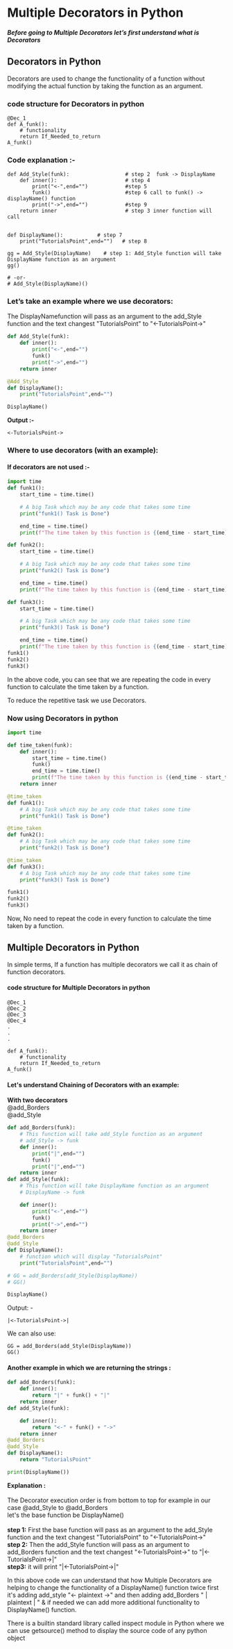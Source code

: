 # Multiple Decorators in Python

##### Before going to Multiple Decorators let’s first understand what is Decorators

## Decorators in Python

Decorators are used to change the functionality of a function without modifying the actual function by taking the function as an argument.
### code structure for Decorators in python

```
@Dec_1
def A_funk():
    # functionality
    return If_Needed_to_return
A_funk()
```

### Code explanation :-
```
def Add_Style(funk):                  # step 2  funk -> DisplayName
    def inner():                      # step 4
        print("<-",end="")            #step 5
        funk()                        #step 6 call to funk() -> displayName() function
        print("->",end="")            #step 9
    return inner                      # step 3 inner function will call


def DisplayName():           # step 7
    print("TutorialsPoint",end="")   # step 8

gg = Add_Style(DisplayName)    # step 1: Add_Style function will take DisplayName function as an argument
gg() 

# -or- 
# Add_Style(DisplayName)()

```
### Let’s take an example where we use decorators:
The DisplayNamefunction will pass as an argument to the add_Style function and the text changest "TutorialsPoint" to "<-TutorialsPoint->"
```python
def Add_Style(funk):
    def inner():
        print("<-",end="")
        funk()
        print("->",end="")
    return inner

@Add_Style
def DisplayName():
    print("TutorialsPoint",end="")

DisplayName()
```

**Output :-**
```
<-TutorialsPoint->
```

### Where to use decorators (with an example):
#### If decorators are not used :-
```python
import time
def funk1():
    start_time = time.time()

    # A big Task which may be any code that takes some time
    print("funk1() Task is Done")

    end_time = time.time()
    print(f"The time taken by this function is {(end_time - start_time) * 1000} Milli Second")

def funk2():
    start_time = time.time()

    # A big Task which may be any code that takes some time
    print("funk2() Task is Done")

    end_time = time.time()
    print(f"The time taken by this function is {(end_time - start_time) * 1000} Milli Second")

def funk3():
    start_time = time.time()

    # A big Task which may be any code that takes some time
    print("funk3() Task is Done")

    end_time = time.time()
    print(f"The time taken by this function is {(end_time - start_time) * 1000} Milli Second")
funk1()
funk2()
funk3()
```

In the above code, you can see that we are repeating the code in every function to calculate the time taken by a function.

To reduce the repetitive task we use Decorators.

### Now using Decorators in python
```python
import time

def time_taken(funk):
    def inner():
        start_time = time.time()
        funk()
        end_time = time.time()
        print(f"The time taken by this function is {(end_time - start_time) * 1000} Milli Second")
    return inner

@time_taken
def funk1():
    # A big Task which may be any code that takes some time
    print("funk1() Task is Done")

@time_taken
def funk2():
    # A big Task which may be any code that takes some time
    print("funk2() Task is Done")

@time_taken
def funk3():
    # A big Task which may be any code that takes some time
    print("funk3() Task is Done")

funk1()
funk2()
funk3()

```


Now, No need to repeat the code in every function to calculate the time taken by a function.


## Multiple Decorators in Python


In simple terms, If a function has multiple decorators we call it as chain of function decorators.<br>

#### code structure for Multiple Decorators in python
```
@Dec_1
@Dec_2
@Dec_3
@Dec_4
.
.
.

def A_funk():
    # functionality
    return If_Needed_to_return
A_funk()
```

#### Let's understand Chaining of Decorators with an example:
**With two decorators**<br>
@add_Borders<br>
@add_Style<br>
```python
def add_Borders(funk):
    # This function will take add_Style function as an argument
    # add_Style -> funk
    def inner():
        print("|",end="")
        funk()
        print("|",end="")
    return inner
def add_Style(funk):
    # This function will take DisplayName function as an argument
    # DisplayName -> funk

    def inner():
        print("<-",end="")
        funk()
        print("->",end="")
    return inner
@add_Borders
@add_Style
def DisplayName():
    # function which will display "TutorialsPoint"
    print("TutorialsPoint",end="")

# GG = add_Borders(add_Style(DisplayName))
# GG()

DisplayName()
```
Output: -
```
|<-TutorialsPoint->|
```
We can also use:
```
GG = add_Borders(add_Style(DisplayName))
GG()
```
#### Another example in which we are returning the strings : 
```python
def add_Borders(funk):
    def inner():
        return "|" + funk() + "|"
    return inner
def add_Style(funk):

    def inner():
        return "<-" + funk() + "->"
    return inner
@add_Borders
@add_Style
def DisplayName():
    return "TutorialsPoint"

print(DisplayName())
```
**Explanation :** <br><br>
The Decorator execution order is from bottom to top for example in our case @add_Style to @add_Borders<br>
let's the base function be DisplayName()<br><br>
**step 1:**
First the base function will pass as an argument to the add_Style function and the text changest "TutorialsPoint" to "<-TutorialsPoint->"<br>
**step 2:**
Then the add_Style function will pass as an argument to add_Borders function and the text changest "<-TutorialsPoint->" to "|<-TutorialsPoint->|"<br>
**step3:** 
it will print "|<-TutorialsPoint->|"

In this above code we can understand that how Multiple Decorators are helping to change the functionality of a DisplayName() function twice first it's adding add_style  "<- plaintext ->" and then adding add_Borders " | plaintext | " & if needed we can add more additional functionality to DisplayName() function.




There is a builtin standard library called inspect module in Python where we can use getsource() method to display the source code of any python object 
